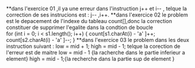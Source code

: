 **dans l'exercice 01 ,il ya une erreur dans l'instruction j++ et i-- , telque la correction de ses instrucions est  : j-- ,i++.
**dans l'exercice 02 le problem est le depacement de l'indexe du tableau count[],donc la correction constituer de supprimer l'egalite dans la condtion de boucle  
for (int i = 0; i < s1.length(); i++) {
            count[s1.charAt(i) - 'a' ]++;
            count[s2.charAt(i) - 'a' ]--;
        }
**dans l'exercice 03 le problem dans les deux instruction suivant  : low = mid + 1; high = mid - 1;  telque la corection de l'erreur est de maitre low = mid - 1 {la racherche dans le partie inferieur a element} high = mid - 1;{la recherche dans la partie sup de element }

